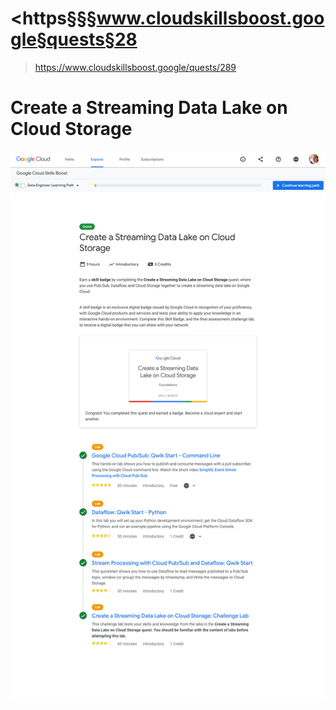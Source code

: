 # <https§§§www.cloudskillsboost.google§quests§28
> <https://www.cloudskillsboost.google/quests/289>

# Create a Streaming Data Lake on Cloud Storage

![](1686829197340.png)